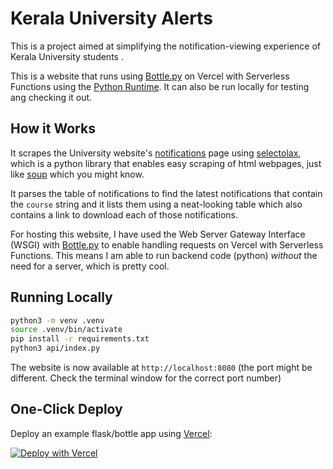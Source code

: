 # Kerala University Alerts

This is a project aimed at simplifying the notification-viewing experience of Kerala University students .

This is a website that runs using [Bottle.py](https://github.com/bottlepy/bottle) on Vercel with Serverless Functions using the [Python Runtime](https://vercel.com/docs/concepts/functions/serverless-functions/runtimes/python). It can also be run locally for testing ang checking it out.

## How it Works

It scrapes the University website's [notifications](https://exams.keralauniversity.ac.in/Login/check1) page using [selectolax](https://github.com/rushter/selectolax), which is a python library that enables easy scraping of html webpages, just like [soup](https://pypi.org/project/beautifulsoup4/) which you might know.

It parses the table of notifications to find the latest notifications that contain the `course` string and it lists them using a neat-looking table which also contains a link to download each of those notifications.

For hosting this website, I have used the Web Server Gateway Interface (WSGI) with [Bottle.py](https://github.com/bottlepy/bottle) to enable handling requests on Vercel with Serverless Functions. This means I am able to run backend code (python) *without* the need for a server, which is pretty cool.

## Running Locally
```bash
python3 -m venv .venv
source .venv/bin/activate
pip install -r requirements.txt
python3 api/index.py
```

The website is now available at `http://localhost:8080` (the port might be different. Check the terminal window for the correct port number)

## One-Click Deploy

Deploy an example flask/bottle app using [Vercel](https://vercel.com?utm_source=github&utm_medium=readme&utm_campaign=vercel-examples):

[![Deploy with Vercel](https://vercel.com/button)](https://vercel.com/new/clone?repository-url=https%3A%2F%2Fgithub.com%2Fvercel%2Fexamples%2Ftree%2Fmain%2Fpython%2Fflask3&demo-title=Flask%203%20%2B%20Vercel&demo-description=Use%20Flask%203%20on%20Vercel%20with%20Serverless%20Functions%20using%20the%20Python%20Runtime.&demo-url=https%3A%2F%2Fflask3-python-template.vercel.app%2F&demo-image=https://assets.vercel.com/image/upload/v1669994156/random/flask.png)
